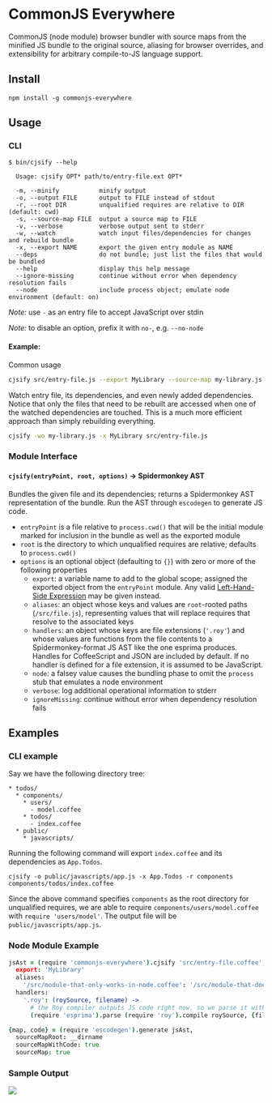 # CommonJS Everywhere

CommonJS (node module) browser bundler with source maps from the minified JS bundle to the original source, aliasing for browser overrides, and extensibility for arbitrary compile-to-JS language support.

## Install

    npm install -g commonjs-everywhere

## Usage

### CLI

    $ bin/cjsify --help

      Usage: cjsify OPT* path/to/entry-file.ext OPT*

      -m, --minify           minify output
      -o, --output FILE      output to FILE instead of stdout
      -r, --root DIR         unqualified requires are relative to DIR (default: cwd)
      -s, --source-map FILE  output a source map to FILE
      -v, --verbose          verbose output sent to stderr
      -w, --watch            watch input files/dependencies for changes and rebuild bundle
      -x, --export NAME      export the given entry module as NAME
      --deps                 do not bundle; just list the files that would be bundled
      --help                 display this help message
      --ignore-missing       continue without error when dependency resolution fails
      --node                 include process object; emulate node environment (default: on)

*Note:* use `-` as an entry file to accept JavaScript over stdin

*Note:* to disable an option, prefix it with `no-`, e.g. `--no-node`

#### Example:

Common usage

```bash
cjsify src/entry-file.js --export MyLibrary --source-map my-library.js.map >my-library.js
```

Watch entry file, its dependencies, and even newly added dependencies. Notice that only the files that need to be rebuilt are accessed when one of the watched dependencies are touched. This is a much more efficient approach than simply rebuilding everything.

```bash
cjsify -wo my-library.js -x MyLibrary src/entry-file.js
```

### Module Interface

#### `cjsify(entryPoint, root, options)` → Spidermonkey AST
Bundles the given file and its dependencies; returns a Spidermonkey AST representation of the bundle. Run the AST through `escodegen` to generate JS code.

* `entryPoint` is a file relative to `process.cwd()` that will be the initial module marked for inclusion in the bundle as well as the exported module
* `root` is the directory to which unqualified requires are relative; defaults to `process.cwd()`
* `options` is an optional object (defaulting to `{}`) with zero or more of the following properties
    * `export`: a variable name to add to the global scope; assigned the exported object from the `entryPoint` module. Any valid [Left-Hand-Side Expression](http://es5.github.com/#x11.2) may be given instead.
    * `aliases`: an object whose keys and values are `root`-rooted paths (`/src/file.js`), representing values that will replace requires that resolve to the associated keys
    * `handlers`: an object whose keys are file extensions (`'.roy'`) and whose values are functions from the file contents to a Spidermonkey-format JS AST like the one esprima produces. Handles for CoffeeScript and JSON are included by default. If no handler is defined for a file extension, it is assumed to be JavaScript.
    * `node`: a falsey value causes the bundling phase to omit the `process` stub that emulates a node environment
    * `verbose`: log additional operational information to stderr
    * `ignoreMissing`: continue without error when dependency resolution fails

## Examples

### CLI example

Say we have the following directory tree:

```
* todos/
  * components/
    * users/
      - model.coffee
    * todos/
      - index.coffee
  * public/
    * javascripts/
```
Running the following command will export `index.coffee` and its dependencies as `App.Todos`.

```
cjsify -o public/javascripts/app.js -x App.Todos -r components components/todos/index.coffee
```

Since the above command specifies `components` as the root directory for unqualified requires, we are able to require `components/users/model.coffee` with `require 'users/model'`. The output file will be `public/javascripts/app.js`.

### Node Module Example

```coffee
jsAst = (require 'commonjs-everywhere').cjsify 'src/entry-file.coffee', __dirname,
  export: 'MyLibrary'
  aliases:
    '/src/module-that-only-works-in-node.coffee': '/src/module-that-does-the-same-thing-in-the-browser.coffee'
  handlers:
    '.roy': (roySource, filename) ->
      # the Roy compiler outputs JS code right now, so we parse it with esprima
      (require 'esprima').parse (require 'roy').compile roySource, {filename}

{map, code} = (require 'escodegen').generate jsAst,
  sourceMapRoot: __dirname
  sourceMapWithCode: true
  sourceMap: true
```

### Sample Output

![](http://i.imgur.com/oDcQh8H.png)
